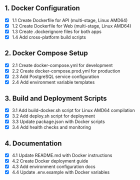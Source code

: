 ## 1. Docker Configuration

- [x] 1.1 Create Dockerfile for API (multi-stage, Linux AMD64)
- [x] 1.2 Create Dockerfile for Web (multi-stage, Linux AMD64)
- [x] 1.3 Create .dockerignore files for both apps
- [x] 1.4 Add cross-platform build scripts

## 2. Docker Compose Setup

- [x] 2.1 Create docker-compose.yml for development
- [x] 2.2 Create docker-compose.prod.yml for production
- [x] 2.3 Add PostgreSQL service configuration
- [x] 2.4 Add environment variable templates

## 3. Build and Deployment Scripts

- [x] 3.1 Add build-docker.sh script for Linux AMD64 compilation
- [x] 3.2 Add deploy.sh script for deployment
- [x] 3.3 Update package.json with Docker scripts
- [x] 3.4 Add health checks and monitoring

## 4. Documentation

- [x] 4.1 Update README.md with Docker instructions
- [x] 4.2 Create Docker deployment guide
- [x] 4.3 Add environment configuration docs
- [x] 4.4 Update .env.example with Docker variables
